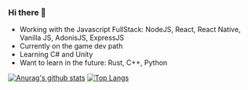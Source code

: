 ### Hi there 👋

- Working with the Javascript FullStack: NodeJS, React, React Native, Vanilla JS, AdonisJS, ExpressJS
- Currently on the game dev path
- Learning C# and Unity
- Want to learn in the future: Rust, C++, Python

[![Anurag's github stats](https://github-readme-stats.vercel.app/api?username=thalesdeluca&theme=tokyonight&count_private=true)](https://github.com/anuraghazra/github-readme-stats)
[![Top Langs](https://github-readme-stats.vercel.app/api/top-langs?username=thalesdeluca&layout=compact&theme=tokyonight&include_all_commits=true&count_private=true)](https://github.com/anuraghazra/github-readme-stats)
